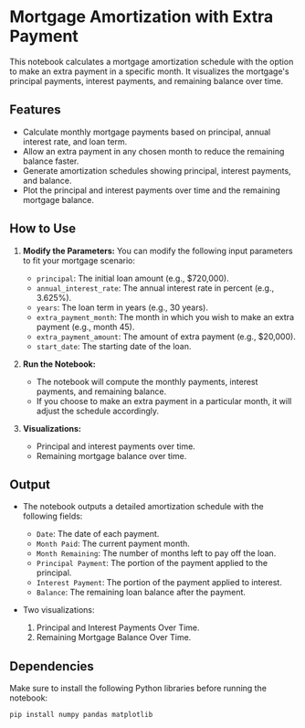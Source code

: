 # Mortgage Amortization with Extra Payment

This notebook calculates a mortgage amortization schedule with the option to make an extra payment in a specific month. It visualizes the mortgage's principal payments, interest payments, and remaining balance over time.

## Features
- Calculate monthly mortgage payments based on principal, annual interest rate, and loan term.
- Allow an extra payment in any chosen month to reduce the remaining balance faster.
- Generate amortization schedules showing principal, interest payments, and balance.
- Plot the principal and interest payments over time and the remaining mortgage balance.

## How to Use
1. **Modify the Parameters:**
   You can modify the following input parameters to fit your mortgage scenario:
   - `principal`: The initial loan amount (e.g., $720,000).
   - `annual_interest_rate`: The annual interest rate in percent (e.g., 3.625%).
   - `years`: The loan term in years (e.g., 30 years).
   - `extra_payment_month`: The month in which you wish to make an extra payment (e.g., month 45).
   - `extra_payment_amount`: The amount of extra payment (e.g., $20,000).
   - `start_date`: The starting date of the loan.

2. **Run the Notebook:**
   - The notebook will compute the monthly payments, interest payments, and remaining balance.
   - If you choose to make an extra payment in a particular month, it will adjust the schedule accordingly.
   
3. **Visualizations:**
   - Principal and interest payments over time.
   - Remaining mortgage balance over time.

## Output
- The notebook outputs a detailed amortization schedule with the following fields:
  - `Date`: The date of each payment.
  - `Month Paid`: The current payment month.
  - `Month Remaining`: The number of months left to pay off the loan.
  - `Principal Payment`: The portion of the payment applied to the principal.
  - `Interest Payment`: The portion of the payment applied to interest.
  - `Balance`: The remaining loan balance after the payment.

- Two visualizations:
  1. Principal and Interest Payments Over Time.
  2. Remaining Mortgage Balance Over Time.

## Dependencies
Make sure to install the following Python libraries before running the notebook:
```bash
pip install numpy pandas matplotlib
